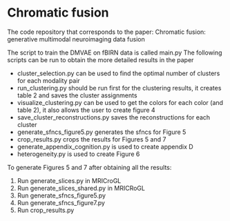 # Chromatic fusion
The code repository that corresponds to the paper: Chromatic fusion: generative multimodal neuroimaging data fusion


The script to train the DMVAE on fBIRN data is called main.py
The following scripts can be run to obtain the more detailed results in the paper
- cluster_selection.py can be used to find the optimal number of clusters for each modality pair
- run_clustering.py should be run first for the clustering results, it creates table 2 and saves the cluster assignments
- visualize_clustering.py can be used to get the colors for each color (and table 2), it also allows the user to create figure 4
- save_cluster_reconstructions.py saves the reconstructions for each cluster
- generate_sfncs_figure5.py generates the sfncs for Figure 5
- crop_results.py crops the results for Figures 5 and 7
- generate_appendix_cognition.py is used to create appendix D
- heterogeneity.py is used to create Figure 6


To generate Figures 5 and 7 after obtaining all the results:
1) Run generate_slices.py in MRICroGL
2) Run generate_slices_shared.py in MRICRoGL
3) Run generate_sfncs_figure5.py
4) Run generate_sfncs_figure7.py
5) Run crop_results.py

